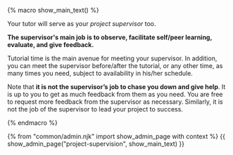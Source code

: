 {% macro show_main_text() %}
<div id="main">

Your tutor will serve as your _project supervisor_ too.

**The supervisor's main job is to observe, facilitate self/peer learning, evaluate, and give feedback.**

Tutorial time is the main avenue for meeting your supervisor. In addition, you can meet the supervisor before/after the tutorial, or any other time, as many times you need, subject to availability in his/her schedule. 

Note that **it is not the supervisor’s job to chase you down and give help**. It is up to you to get as much feedback from them as you need. You are free to request more feedback from the supervisor as necessary. Similarly, it is not the job of the supervisor to lead your project to success. 

</div>
{% endmacro %}

{% from "common/admin.njk" import show_admin_page with context %}
{{ show_admin_page("project-supervision", show_main_text) }}